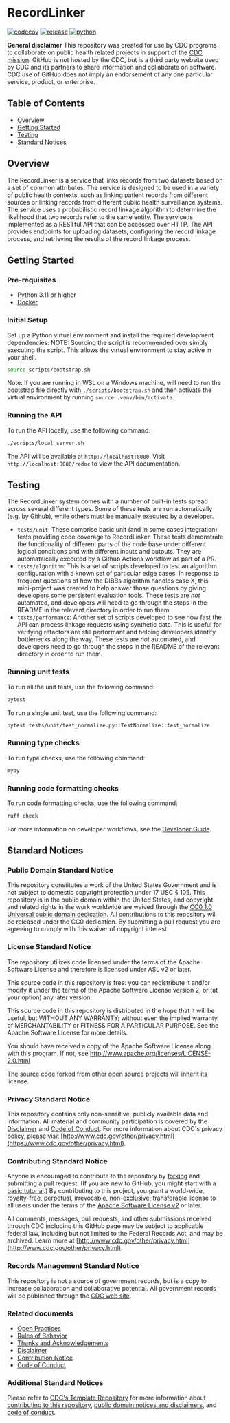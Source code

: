 # RecordLinker

[![codecov](https://codecov.io/github/CDCgov/RecordLinker/graph/badge.svg?token=V0FH691B9B)](https://codecov.io/github/CDCgov/RecordLinker)
[![release](https://img.shields.io/github/v/release/cdcgov/RecordLinker)](https://github.com/CDCgov/RecordLinker/releases)
[![python](https://img.shields.io/badge/python-3.11%2B-yellow)](https://docs.python.org/3.11/)

**General disclaimer** This repository was created for use by CDC programs to collaborate on public health related projects in support of the [CDC mission](https://www.cdc.gov/about/organization/mission.htm). GitHub is not hosted by the CDC, but is a third party website used by CDC and its partners to share information and collaborate on software. CDC use of GitHub does not imply an endorsement of any one particular service, product, or enterprise.

## Table of Contents

- [Overview](#overview)
- [Getting Started](#getting-started)
- [Testing](#testing)
- [Standard Notices](#standard-notices)

## Overview

The RecordLinker is a service that links records from two datasets based on a set of common attributes. The service is designed to be used in a variety of public health contexts, such as linking patient records from different sources or linking records from different public health surveillance systems. The service uses a probabilistic record linkage algorithm to determine the likelihood that two records refer to the same entity. The service is implemented as a RESTful API that can be accessed over HTTP. The API provides endpoints for uploading datasets, configuring the record linkage process, and retrieving the results of the record linkage process.

## Getting Started

### Pre-requisites

- Python 3.11 or higher
- [Docker](https://docs.docker.com/get-docker/)

### Initial Setup

Set up a Python virtual environment and install the required development dependencies:
NOTE: Sourcing the script is recommended over simply executing the script. This allows
the virtual environment to stay active in your shell.

```bash
source scripts/bootstrap.sh
```

Note: If you are running in WSL on a Windows machine, will need to run the bootstrap file directly with `./scripts/bootstrap.sh` and then activate the virtual environment by running `source .venv/bin/activate`.

### Running the API

To run the API locally, use the following command:

```bash
./scripts/local_server.sh
```

The API will be available at `http://localhost:8000`. Visit `http://localhost:8000/redoc` to view the API documentation.

## Testing

The RecordLinker system comes with a number of built-in tests spread across several different types. Some of these tests are run automatically (e.g. by Github), while others must be manually executed by a developer.

- `tests/unit`: These comprise basic unit (and in some cases integration) tests providing code coverage to RecordLinker. These tests demonstrate the functionality of different parts of the code base under different logical conditions and with different inputs and outputs. They are automataically executed by a Github Actions workflow as part of a PR.
- `tests/algorithm`: This is a set of scripts developed to test an algorithm configuration with a known set of particular edge cases. In response to frequent questions of how the DIBBs algorithm handles case X, this mini-project was created to help answer those questions by giving developers some persistent evaluation tools. These tests are _not_ automated, and developers will need to go through the steps in the README in the relevant directory in order to run them.
- `tests/performance`: Another set of scripts developed to see how fast the API can process linkage requests using synthetic data. This is useful for verifying refactors are still performant and helping developers identify bottlenecks along the way. These tests are _not_ automated, and developers need to go through the steps in the README of the relevant directory in order to run them.

### Running unit tests

To run all the unit tests, use the following command:

```bash
pytest
```

To run a single unit test, use the following command:

```bash
pytest tests/unit/test_normalize.py::TestNormalize::test_normalize
```

### Running type checks

To run type checks, use the following command:

```bash
mypy
```

### Running code formatting checks

To run code formatting checks, use the following command:

```bash
ruff check
```

For more information on developer workflows, see the [Developer Guide](docs/developer_guide.md).

## Standard Notices

### Public Domain Standard Notice

This repository constitutes a work of the United States Government and is not
subject to domestic copyright protection under 17 USC § 105. This repository is in
the public domain within the United States, and copyright and related rights in
the work worldwide are waived through the [CC0 1.0 Universal public domain dedication](https://creativecommons.org/publicdomain/zero/1.0/).
All contributions to this repository will be released under the CC0 dedication. By
submitting a pull request you are agreeing to comply with this waiver of
copyright interest.

### License Standard Notice

The repository utilizes code licensed under the terms of the Apache Software
License and therefore is licensed under ASL v2 or later.

This source code in this repository is free: you can redistribute it and/or modify it under
the terms of the Apache Software License version 2, or (at your option) any
later version.

This source code in this repository is distributed in the hope that it will be useful, but WITHOUT ANY
WARRANTY; without even the implied warranty of MERCHANTABILITY or FITNESS FOR A
PARTICULAR PURPOSE. See the Apache Software License for more details.

You should have received a copy of the Apache Software License along with this
program. If not, see http://www.apache.org/licenses/LICENSE-2.0.html

The source code forked from other open source projects will inherit its license.

### Privacy Standard Notice

This repository contains only non-sensitive, publicly available data and
information. All material and community participation is covered by the
[Disclaimer](DISCLAIMER.md)
and [Code of Conduct](CODE_OF_CONDUCT.md).
For more information about CDC's privacy policy, please visit [http://www.cdc.gov/other/privacy.html](https://www.cdc.gov/other/privacy.html).

### Contributing Standard Notice

Anyone is encouraged to contribute to the repository by [forking](https://help.github.com/articles/fork-a-repo)
and submitting a pull request. (If you are new to GitHub, you might start with a
[basic tutorial](https://help.github.com/articles/set-up-git).) By contributing
to this project, you grant a world-wide, royalty-free, perpetual, irrevocable,
non-exclusive, transferable license to all users under the terms of the
[Apache Software License v2](http://www.apache.org/licenses/LICENSE-2.0.html) or
later.

All comments, messages, pull requests, and other submissions received through
CDC including this GitHub page may be subject to applicable federal law, including but not limited to the Federal Records Act, and may be archived. Learn more at [http://www.cdc.gov/other/privacy.html](http://www.cdc.gov/other/privacy.html).

### Records Management Standard Notice

This repository is not a source of government records, but is a copy to increase
collaboration and collaborative potential. All government records will be
published through the [CDC web site](http://www.cdc.gov).

### Related documents

- [Open Practices](docs/policies/open_practices.md)
- [Rules of Behavior](docs/policies/rules_of_behavior.md)
- [Thanks and Acknowledgements](doc/policies/thanks.md)
- [Disclaimer](DISCLAIMER.md)
- [Contribution Notice](CONTRIBUTING.md)
- [Code of Conduct](CODE_OF_CONDUCT.md)

### Additional Standard Notices

Please refer to [CDC's Template Repository](https://github.com/CDCgov/template) for more information about [contributing to this repository](https://github.com/CDCgov/template/blob/main/CONTRIBUTING.md), [public domain notices and disclaimers](https://github.com/CDCgov/template/blob/main/DISCLAIMER.md), and [code of conduct](https://github.com/CDCgov/template/blob/main/code-of-conduct.md).
